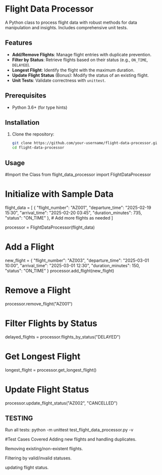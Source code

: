 # Flight Data Processor

A Python class to process flight data with robust methods for data manipulation and insights. Includes comprehensive unit tests.

## Features

- **Add/Remove Flights**: Manage flight entries with duplicate prevention.
- **Filter by Status**: Retrieve flights based on their status (e.g., `ON_TIME`, `DELAYED`).
- **Longest Flight**: Identify the flight with the maximum duration.
- **Update Flight Status** (Bonus): Modify the status of an existing flight.
- **Unit Tests**: Validate correctness with `unittest`.

## Prerequisites

- Python 3.6+ (for type hints)

## Installation

1. Clone the repository:
   ```bash
   git clone https://github.com/your-username/flight-data-processor.git
   cd flight-data-processor

## Usage
#Import the Class
from flight_data_processor import FlightDataProcessor

# Initialize with Sample Data
flight_data = [
    {
        "flight_number": "AZ001",
        "departure_time": "2025-02-19 15:30",
        "arrival_time": "2025-02-20 03:45",
        "duration_minutes": 735,
        "status": "ON_TIME"
    },
    # Add more flights as needed
]

processor = FlightDataProcessor(flight_data)

# Add a Flight

new_flight = {
    "flight_number": "AZ003",
    "departure_time": "2025-03-01 10:00",
    "arrival_time": "2025-03-01 12:30",
    "duration_minutes": 150,
    "status": "ON_TIME"
}
processor.add_flight(new_flight)

# Remove a Flight

processor.remove_flight("AZ001")

# Filter Flights by Status

delayed_flights = processor.flights_by_status("DELAYED")

# Get Longest Flight

longest_flight = processor.get_longest_flight()

# Update Flight Status 

processor.update_flight_status("AZ002", "CANCELLED")


## TESTING

Run all tests: python -m unittest test_flight_data_processor.py -v

#Test Cases Covered
Adding new flights and handling duplicates.

Removing existing/non-existent flights.

Filtering by valid/invalid statuses.

updating flight status.
